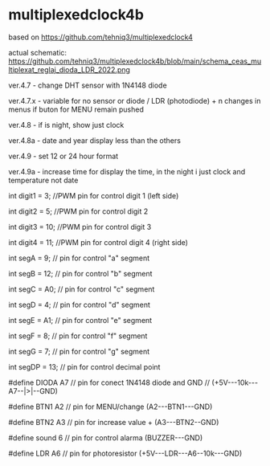 # multiplexedclock4b
based on https://github.com/tehniq3/multiplexedclock4

actual schematic: https://github.com/tehniq3/multiplexedclock4b/blob/main/schema_ceas_multiplexat_reglaj_dioda_LDR_2022.png

ver.4.7 - change DHT sensor with 1N4148 diode

ver.4.7.x - variable for no sensor or diode / LDR (photodiode) + n changes in menus if buton for MENU remain pushed

ver.4.8 - if is night, show just clock

ver.4.8a - date and year display less than the others

ver.4.9 - set 12 or 24 hour format

ver.4.9a - increase time for display the time, in the night i just clock and temperature not date


int digit1 =  3; //PWM pin for control digit 1 (left side)

int digit2 =  5; //PWM pin for control digit 2

int digit3 = 10; //PWM pin for control digit 3

int digit4 = 11; //PWM pin for control digit 4 (right side)

int segA =   9; // pin for control "a" segment

int segB =  12; // pin for control "b" segment

int segC =  A0; // pin for control "c" segment

int segD =   4; // pin for control "d" segment

int segE =  A1; // pin for control "e" segment

int segF =   8; // pin for control "f" segment

int segG =   7; // pin for control "g" segment

int segDP = 13; // pin for control decimal point

#define DIODA A7  // pin for conect 1N4148 diode and GND
                  // (+5V---10k---A7--|>|--GND)      
                  
#define BTN1 A2   // pin for MENU/change  (A2---BTN1---GND)

#define BTN2 A3   // pin for increase value + (A3---BTN2--GND)

#define sound 6 // pin for control alarma (BUZZER---GND)

#define LDR A6  // pin for photoresistor (+5V---LDR---A6--10k---GND)                 
